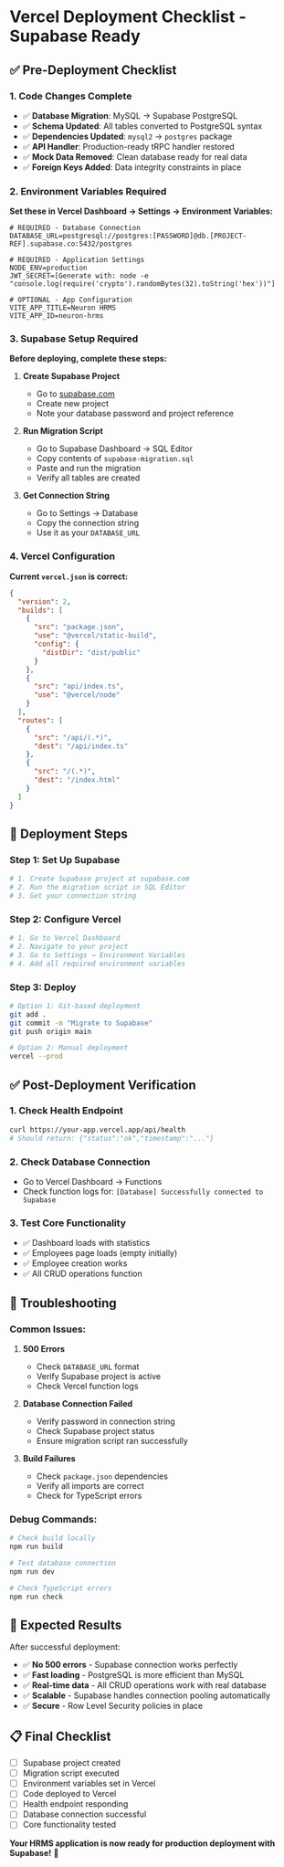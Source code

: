 # Vercel Deployment Checklist - Supabase Ready

## ✅ **Pre-Deployment Checklist**

### **1. Code Changes Complete**
- ✅ **Database Migration**: MySQL → Supabase PostgreSQL
- ✅ **Schema Updated**: All tables converted to PostgreSQL syntax
- ✅ **Dependencies Updated**: `mysql2` → `postgres` package
- ✅ **API Handler**: Production-ready tRPC handler restored
- ✅ **Mock Data Removed**: Clean database ready for real data
- ✅ **Foreign Keys Added**: Data integrity constraints in place

### **2. Environment Variables Required**

**Set these in Vercel Dashboard → Settings → Environment Variables:**

```env
# REQUIRED - Database Connection
DATABASE_URL=postgresql://postgres:[PASSWORD]@db.[PROJECT-REF].supabase.co:5432/postgres

# REQUIRED - Application Settings
NODE_ENV=production
JWT_SECRET=[Generate with: node -e "console.log(require('crypto').randomBytes(32).toString('hex'))"]

# OPTIONAL - App Configuration
VITE_APP_TITLE=Neuron HRMS
VITE_APP_ID=neuron-hrms
```

### **3. Supabase Setup Required**

**Before deploying, complete these steps:**

1. **Create Supabase Project**
   - Go to [supabase.com](https://supabase.com)
   - Create new project
   - Note your database password and project reference

2. **Run Migration Script**
   - Go to Supabase Dashboard → SQL Editor
   - Copy contents of `supabase-migration.sql`
   - Paste and run the migration
   - Verify all tables are created

3. **Get Connection String**
   - Go to Settings → Database
   - Copy the connection string
   - Use it as your `DATABASE_URL`

### **4. Vercel Configuration**

**Current `vercel.json` is correct:**
```json
{
  "version": 2,
  "builds": [
    {
      "src": "package.json",
      "use": "@vercel/static-build",
      "config": {
        "distDir": "dist/public"
      }
    },
    {
      "src": "api/index.ts",
      "use": "@vercel/node"
    }
  ],
  "routes": [
    {
      "src": "/api/(.*)",
      "dest": "/api/index.ts"
    },
    {
      "src": "/(.*)",
      "dest": "/index.html"
    }
  ]
}
```

## 🚀 **Deployment Steps**

### **Step 1: Set Up Supabase**
```bash
# 1. Create Supabase project at supabase.com
# 2. Run the migration script in SQL Editor
# 3. Get your connection string
```

### **Step 2: Configure Vercel**
```bash
# 1. Go to Vercel Dashboard
# 2. Navigate to your project
# 3. Go to Settings → Environment Variables
# 4. Add all required environment variables
```

### **Step 3: Deploy**
```bash
# Option 1: Git-based deployment
git add .
git commit -m "Migrate to Supabase"
git push origin main

# Option 2: Manual deployment
vercel --prod
```

## ✅ **Post-Deployment Verification**

### **1. Check Health Endpoint**
```bash
curl https://your-app.vercel.app/api/health
# Should return: {"status":"ok","timestamp":"..."}
```

### **2. Check Database Connection**
- Go to Vercel Dashboard → Functions
- Check function logs for: `[Database] Successfully connected to Supabase`

### **3. Test Core Functionality**
- ✅ Dashboard loads with statistics
- ✅ Employees page loads (empty initially)
- ✅ Employee creation works
- ✅ All CRUD operations function

## 🔧 **Troubleshooting**

### **Common Issues:**

1. **500 Errors**
   - Check `DATABASE_URL` format
   - Verify Supabase project is active
   - Check Vercel function logs

2. **Database Connection Failed**
   - Verify password in connection string
   - Check Supabase project status
   - Ensure migration script ran successfully

3. **Build Failures**
   - Check `package.json` dependencies
   - Verify all imports are correct
   - Check for TypeScript errors

### **Debug Commands:**
```bash
# Check build locally
npm run build

# Test database connection
npm run dev

# Check TypeScript errors
npm run check
```

## 🎯 **Expected Results**

After successful deployment:
- ✅ **No 500 errors** - Supabase connection works perfectly
- ✅ **Fast loading** - PostgreSQL is more efficient than MySQL
- ✅ **Real-time data** - All CRUD operations work with real database
- ✅ **Scalable** - Supabase handles connection pooling automatically
- ✅ **Secure** - Row Level Security policies in place

## 📋 **Final Checklist**

- [ ] Supabase project created
- [ ] Migration script executed
- [ ] Environment variables set in Vercel
- [ ] Code deployed to Vercel
- [ ] Health endpoint responding
- [ ] Database connection successful
- [ ] Core functionality tested

**Your HRMS application is now ready for production deployment with Supabase!** 🚀
